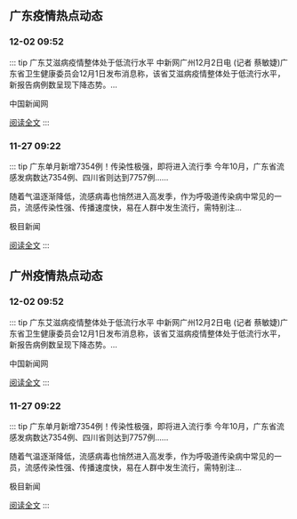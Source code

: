 
## 广东疫情热点动态

  
### 12-02 09:52
::: tip 广东艾滋病疫情整体处于低流行水平
中新网广州12月2日电 (记者 蔡敏婕)广东省卫生健康委员会12月1日发布消息称，该省艾滋病疫情整体处于低流行水平，新报告病例数呈现下降态势。...

中国新闻网

[阅读全文](https://view.inews.qq.com/a/20241202A023R900?uid=101705948131&chlid=_qqnews_custom_search_pictext)
:::

### 11-27 09:22
::: tip 广东单月新增7354例！传染性极强，即将进入流行季
今年10月，广东省流感发病数达7354例、四川省则达到7757例……

随着气温逐渐降低，流感病毒也悄然进入高发季，作为呼吸道传染病中常见的一员，流感传染性强、传播速度快，易在人群中发生流行，需特别注...

极目新闻

[阅读全文](https://view.inews.qq.com/a/20241127A01XYK00?uid=101705948131&chlid=_qqnews_custom_search_pictext)
:::


## 广州疫情热点动态

  
### 12-02 09:52
::: tip 广东艾滋病疫情整体处于低流行水平
中新网广州12月2日电 (记者 蔡敏婕)广东省卫生健康委员会12月1日发布消息称，该省艾滋病疫情整体处于低流行水平，新报告病例数呈现下降态势。...

中国新闻网

[阅读全文](https://view.inews.qq.com/a/20241202A023R900?uid=101705948131&chlid=_qqnews_custom_search_pictext)
:::

### 11-27 09:22
::: tip 广东单月新增7354例！传染性极强，即将进入流行季
今年10月，广东省流感发病数达7354例、四川省则达到7757例……

随着气温逐渐降低，流感病毒也悄然进入高发季，作为呼吸道传染病中常见的一员，流感传染性强、传播速度快，易在人群中发生流行，需特别注...

极目新闻

[阅读全文](https://view.inews.qq.com/a/20241127A01XYK00?uid=101705948131&chlid=_qqnews_custom_search_pictext)
:::

